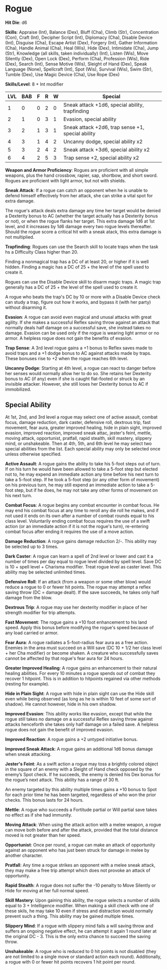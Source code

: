 # Rogue

**Hit Die**: d6

**Skills**: Appraise (Int), Balance (Dex), Bluff (Cha), Climb (Str), Concentration (Con), Craft (Int), Decipher Script (Int), Diplomacy (Cha), Disable Device (Int), Disguise (Cha), Escape Artist (Dex), Forgery (Int), Gather Information (Cha), Handle Animal (Cha), Heal (Wis), Hide (Dex), Intimidate (Cha), Jump (Str), Knowledge (all skills, taken individually) (Int), Listen (Wis), Move Silently (Dex), Open Lock (Dex), Perform (Cha), Profession (Wis), Ride (Dex), Search (Int), Sense Motive (Wis), Sleight of Hand (Dex), Speak Language (None), Spellcraft (Int), Spot (Wis), Survival (Wis), Swim (Str), Tumble (Dex), Use Magic Device (Cha), Use Rope (Dex)

**Skills/Level**: 8 + Int modifier

LVL | BAB | F | R | W | Special 
--- | --- | - | - | - | ------- 
1   | 0   | 0 | 2 | 0 | Sneak attack +1d6, special ability, trapfinding
2   | 1   | 0 | 3 | 1 | Evasion, special ability
3   | 2   | 1 | 3 | 1 | Sneak attack +2d6, trap sense +1, special ability  
4   | 3   | 1 | 4 | 2 | Uncanny dodge, special ability x2
5   | 3   | 2 | 4 | 2 | Sneak attack +3d6, special ability x2
6   | 4   | 2 | 5 | 3 | Trap sense +2, special ability x2

**Weapon and Armor Proficiency**: Rogues are proficient with all simple weapons, plus the hand crossbow, rapier, sap, shortbow, and short sword. Rogues are proficient with light armor, but not with shields.

**Sneak Attack**: If a rogue can catch an opponent when he is unable to defend himself effectively from her attack, she can strike a vital spot for extra damage. 

The rogue's attack deals extra damage any time her target would be denied a Dexterity bonus to AC (whether the target actually has a Dexterity bonus or not), or when the rogue flanks her target. This extra damage 1d6 at 1st level, and it increases by 1d6 damage every two rogue levels thereafter. Should the rogue score a critical hit with a sneak atack, this extra damage is not multiplied.

**Trapfinding**: Rogues can use the Search skill to locate traps when the task hs a Difficulty Class higher than 20. 

Finding a nonmagical trap has a DC of at least 20, or higher if it is well hidden. Finding a magic has a DC of 25 + the level of the spell used to create it.

Rogues can use the Disable Device skill to disarm magic traps. A magic trap generally has a DC of 25 + the level of the spell used to create it.

A rogue who beats the trap's DC by 10 or more with a Disable Device check can study a trap, figure out how it works, and bypass it (with her party) without disarming it.

**Evasion**: A rogue can avoid even magical and unusal attacks with great agility. If she makes a successful Reflex saving throw against an attack that normally deals half damage on a successful save, she instead takes no damage. Evasion can be used only if the rogue is wearing light armor or no armor. A helpless rogue does not gain the benefits of evasion.

**Trap Sense**: A 3rd level rogue gains a +1 bonus to Reflex saves made to avoid traps and a +1 dodge bonus to AC against attacks made by traps. These bonuses rise to +2 when the rogue reaches 6th level.

**Uncanny Dodge**: Starting at 4th level, a rogue can react to danger before her senses would normally allow her to do so. She retains her Dexterity bonus to AC (if any) even if she is caught flat-footed or struck by an invisible attacker. However, she still loses her Dexterity bonus to AC if immobilized.

## Special Ability 

At 1st, 2nd, and 3rd level a rogue may select one of active assault, combat focus, damage reduction, dark caster, defensive roll, dextrous trip, fast movement, fear aura, greater improved healing, hide in plain sight, improved evasion, improved reaction, improved sneak attac, jester's feint, mettle, moving attack, opportunist, pratfall, rapid stealth, skill mastery, slippery mind, or unshakeable. Then at 4th, 5th, and 6th level he may select two special abilities from the list. Each special ability may only be selected once unless otherwise specified.

**Active Assault**: A rogue gains the ability to take his 5-foot steps out of turn. If on his turn he would have been allowed to take a 5-foot step but elected not to, he may expend an immediate action any time before his next turn to take a 5-foot step. If he took a 5-foot step (or any other form of movement) on his previous turn, he may still expend an immediate action to take a 5-foot step, but if he does, he may not take any other forms of movement on his next turn.

**Combat Focus**: A rogue begins any combat encounter in combat focus. He may end his combat focus at any time to reroll any die roll he makes, and if not used it ends on its own after a number of combat rounds equal to his class level. Voluntarily ending combat focus requires the use of a swift action (or an immediate action if it is not the rogue's turn), re-entering combat focus after ending it requires the use of a move action.

**Damage Reduction**: A rogue gains damage reduction 2/-. This ability may be selected up to 3 times.

**Dark Caster**: A rogue can learn a spell of 2nd level or lower and cast it a number of times per day equal to rogue level divided by spell level. Save DC is 10 + spell level + Charisma modifier. Treat rogue level as caster level. This ability may be selected unlimited times.

**Defensive Roll**: If an attack (from a weapon or some other blow) would reduce a rogue to 0 or fewer hit points. The rogue may attempt a reflex saving throw (DC = damage dealt). If the save succeeds, he takes only half damage from the blow.

**Dextrous Trip**: A rogue may use her dexterity modifier in place of her strength modifier for trip attempts.

**Fast Movement**: The rogue gains a +10 foot enhancement to his land speed. Apply this bonus before modifying the rogue's speed because of any load carried or armor.

**Fear Aura**: A rogue radiates a 5-foot-radius fear aura as a free action. Enemies in the area must succeed on a Will save (DC 10 + 1/2 her class level + her Cha modifier) or become shaken. A creature who successfully saves cannot be affected by that rogue's fear aura for 24 hours.

**Greater Improved Healing**: A rogue gains an enhancement to their natural healing abilities. For every 10 minutes a rogue spends out of combat they recover 1 hitpoint. This is in addition to hitpoints regained via other methods (resting for example).

**Hide in Plain Sight**: A rogue with hide in plain sight can use the Hide skill even while being observed (as long as he is within 10 feet of some sort of shadow). He cannot however, hide in his own shadow.

**Improved Evasion**: This ability works like evasion, except that while the rogue still takes no damage on a successful Reflex saving throw against attacks henceforth she takes only half damage on a failed save. A helpless rogue does not gain the benefit of improved evasion.

**Improved Reaction**: A rogue gains a +2 untyped initiative bonus.

**Improved Sneak Attack**: A rogue gains an additional 1d6 bonus damage when sneak attacking.

**Jester's Feint**: As a swift action a rogue may toss a brightly colored object in the square of an enemy with a Sleight of Hand check opposed by the enemy’s Spot check. If he succeeds, the enemy is denied his Dex bonus for the rogue’s next attack. This ability has a range of 30 ft.

An enemy targeted by this ability multiple times gains a +10 bonus to Spot for each prior time he has been targeted, regardless of who won the prior checks. This bonus lasts for 24 hours.

**Mettle**: A rogue who succeeds a Fortitude partial or Will partial save takes no effect as if she had immunity.

**Moving Attack**: When using the attack action with a melee weapon, a rogue can move both before and after the attack, provided that the total distance moved is not greater than her speed.

**Opportunist**: Once per round, a rogue can make an attack of opportunity against an opponent who has just been struck for damage in melee by another character.

**Pratfall**: Any time a rogue strikes an opponent with a melee sneak attack, they may make a free trip attempt which does not provoke an attack of opportunity.

**Rapid Stealth**: A rogue does not suffer the -10 penalty to Move Silently or Hide for moving at her full normal speed.

**Skill Mastery**: Upon gaining this ability, the rogue selects a number of skills equal to 3 + Intelligence modifier. When making a skill check with one of these skils, he may take 10 even if stress and distraction would normally prevent such a thing. This ability may be gained multiple times.

**Slippery Mind**: If a rogue with slippery mind fails a will saving throw and suffers an ongoing negative effect, he can attempt it again 1 round later at the original DC - 3. This is the only extra chance to succeed the saving throw.

**Unshakeable**: A rogue who is reduced to 0 hit points is not disabled (they are not limited to a single move or standard action each round). Additionally, a rogue with 0 or fewer hit points recovers 1 hit point per round. 
